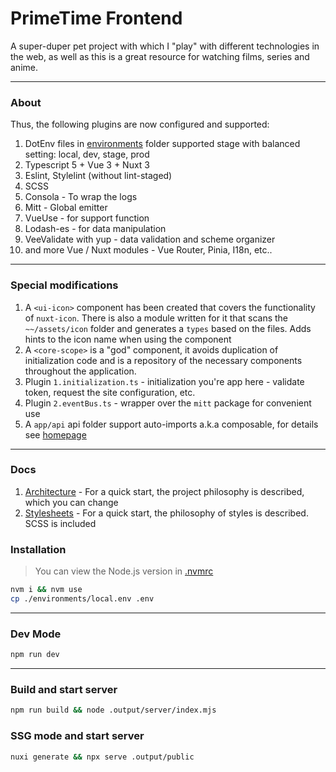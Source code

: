 # PrimeTime Frontend

A super-duper pet project with which I "play" with different technologies in the web, as well as this is a great resource for watching films, series and anime.

---

### About

Thus, the following plugins are now configured and supported:

1. DotEnv files in [environments](./environments) folder supported stage with balanced setting: local, dev, stage, prod
2. Typescript 5 + Vue 3 + Nuxt 3
3. Eslint, Stylelint (without lint-staged)
4. SCSS
5. Consola - To wrap the logs
6. Mitt - Global emitter
7. VueUse - for support function
8. Lodash-es - for data manipulation
9. VeeValidate with yup - data validation and scheme organizer
10. and more Vue / Nuxt modules - Vue Router, Pinia, I18n, etc..

---

### Special modifications

1. A `<ui-icon>` component has been created that covers the functionality of `nuxt-icon`. There is also a module written for it that scans the `~~/assets/icon` folder and generates a `types` based on the files. Adds hints to the icon name when using the component
2. A `<core-scope>` is a "god" component, it avoids duplication of initialization code and is a repository of the necessary components throughout the application.
3. Plugin `1.initialization.ts` - initialization you're app here - validate token, request the site configuration, etc.
4. Plugin `2.eventBus.ts` - wrapper over the `mitt` package for convenient use
5. A `app/api` api folder support auto-imports a.k.a composable, for details see [homepage](./app/pages/index.vue)

---

### Docs

1. [Architecture](./docs/architecture.md) - For a quick start, the project philosophy is described, which you can change
2. [Stylesheets](./app/assets/stylesheets/README.md) - For a quick start, the philosophy of styles is described. SCSS is included

### Installation

> You can view the Node.js version in [.nvmrc](./.nvmrc)

```bash
nvm i && nvm use
cp ./environments/local.env .env
```

---

### Dev Mode

```bash
npm run dev
```

---

### Build and start server

```bash
npm run build && node .output/server/index.mjs
```

### SSG mode and start server

```bash
nuxi generate && npx serve .output/public
```
